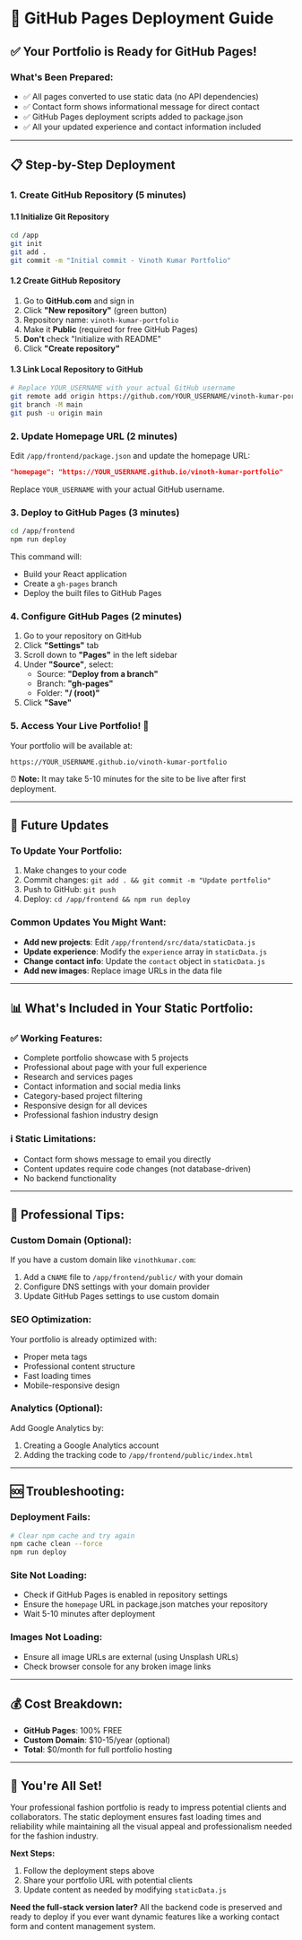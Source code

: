 # 🚀 GitHub Pages Deployment Guide

## ✅ **Your Portfolio is Ready for GitHub Pages!**

### **What's Been Prepared:**
- ✅ All pages converted to use static data (no API dependencies)
- ✅ Contact form shows informational message for direct contact
- ✅ GitHub Pages deployment scripts added to package.json
- ✅ All your updated experience and contact information included

---

## 📋 **Step-by-Step Deployment**

### **1. Create GitHub Repository (5 minutes)**

#### 1.1 Initialize Git Repository
```bash
cd /app
git init
git add .
git commit -m "Initial commit - Vinoth Kumar Portfolio"
```

#### 1.2 Create GitHub Repository
1. Go to **GitHub.com** and sign in
2. Click **"New repository"** (green button)
3. Repository name: `vinoth-kumar-portfolio`
4. Make it **Public** (required for free GitHub Pages)
5. **Don't** check "Initialize with README"
6. Click **"Create repository"**

#### 1.3 Link Local Repository to GitHub
```bash
# Replace YOUR_USERNAME with your actual GitHub username
git remote add origin https://github.com/YOUR_USERNAME/vinoth-kumar-portfolio.git
git branch -M main
git push -u origin main
```

### **2. Update Homepage URL (2 minutes)**

Edit `/app/frontend/package.json` and update the homepage URL:
```json
"homepage": "https://YOUR_USERNAME.github.io/vinoth-kumar-portfolio"
```
Replace `YOUR_USERNAME` with your actual GitHub username.

### **3. Deploy to GitHub Pages (3 minutes)**

```bash
cd /app/frontend
npm run deploy
```

This command will:
- Build your React application
- Create a `gh-pages` branch
- Deploy the built files to GitHub Pages

### **4. Configure GitHub Pages (2 minutes)**

1. Go to your repository on GitHub
2. Click **"Settings"** tab
3. Scroll down to **"Pages"** in the left sidebar
4. Under **"Source"**, select:
   - Source: **"Deploy from a branch"**
   - Branch: **"gh-pages"**
   - Folder: **"/ (root)"**
5. Click **"Save"**

### **5. Access Your Live Portfolio! 🎉**

Your portfolio will be available at:
```
https://YOUR_USERNAME.github.io/vinoth-kumar-portfolio
```

⏰ **Note:** It may take 5-10 minutes for the site to be live after first deployment.

---

## 🔧 **Future Updates**

### **To Update Your Portfolio:**
1. Make changes to your code
2. Commit changes: `git add . && git commit -m "Update portfolio"`
3. Push to GitHub: `git push`
4. Deploy: `cd /app/frontend && npm run deploy`

### **Common Updates You Might Want:**
- **Add new projects**: Edit `/app/frontend/src/data/staticData.js`
- **Update experience**: Modify the `experience` array in `staticData.js`
- **Change contact info**: Update the `contact` object in `staticData.js`
- **Add new images**: Replace image URLs in the data file

---

## 📊 **What's Included in Your Static Portfolio:**

### **✅ Working Features:**
- Complete portfolio showcase with 5 projects
- Professional about page with your full experience
- Research and services pages
- Contact information and social media links
- Category-based project filtering
- Responsive design for all devices
- Professional fashion industry design

### **ℹ️ Static Limitations:**
- Contact form shows message to email you directly
- Content updates require code changes (not database-driven)
- No backend functionality

---

## 🎯 **Professional Tips:**

### **Custom Domain (Optional):**
If you have a custom domain like `vinothkumar.com`:
1. Add a `CNAME` file to `/app/frontend/public/` with your domain
2. Configure DNS settings with your domain provider
3. Update GitHub Pages settings to use custom domain

### **SEO Optimization:**
Your portfolio is already optimized with:
- Proper meta tags
- Professional content structure
- Fast loading times
- Mobile-responsive design

### **Analytics (Optional):**
Add Google Analytics by:
1. Creating a Google Analytics account
2. Adding the tracking code to `/app/frontend/public/index.html`

---

## 🆘 **Troubleshooting:**

### **Deployment Fails:**
```bash
# Clear npm cache and try again
npm cache clean --force
npm run deploy
```

### **Site Not Loading:**
- Check if GitHub Pages is enabled in repository settings
- Ensure the `homepage` URL in package.json matches your repository
- Wait 5-10 minutes after deployment

### **Images Not Loading:**
- Ensure all image URLs are external (using Unsplash URLs)
- Check browser console for any broken image links

---

## 💰 **Cost Breakdown:**
- **GitHub Pages**: 100% FREE
- **Custom Domain**: $10-15/year (optional)
- **Total**: $0/month for full portfolio hosting

---

## 🚀 **You're All Set!**

Your professional fashion portfolio is ready to impress potential clients and collaborators. The static deployment ensures fast loading times and reliability while maintaining all the visual appeal and professionalism needed for the fashion industry.

**Next Steps:**
1. Follow the deployment steps above
2. Share your portfolio URL with potential clients
3. Update content as needed by modifying `staticData.js`

**Need the full-stack version later?** All the backend code is preserved and ready to deploy if you ever want dynamic features like a working contact form and content management system.